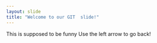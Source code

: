 ```yaml
---
layout: slide
title: "Welcome to our GIT  slide!"
---
```

This is supposed to be funny
Use the left arrow to go back!

